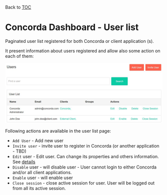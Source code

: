 Back to [TOC](../Readme.md)

# Concorda Dashboard - User list

Paginated user list registered for both Concorda or client application (s).

It present information about users registered and allow also some action on each of them:

![Diagram](https://github.com/Concorda/docs/blob/master/img/dashboard-user-list.jpeg)
 
Following actions are available in the user list page:

 * ```Add User``` - Add new user
 * ```Invite user``` - invite user to register in Concorda (or another application - TBD)
 * ```Edit``` user - Edit user. Can change its properties and others information. See [details](./doc/dashboard-edit-user.md)
 * ```Disable``` user - will disable user - User cannot login to either Concorda and/or all client applications.
 * ```Enable``` user - will enable user
 * ```Close session``` - close active session for user. User will be logged out from all its active session.

